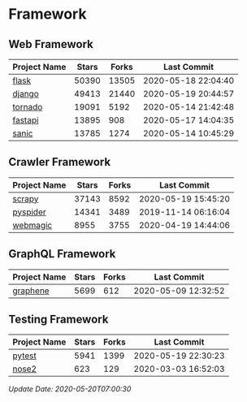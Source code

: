 # Framework

## Web Framework

| Project Name | Stars | Forks | Last Commit |
| ------------ | ----- | ----- | ----------- |
| [flask](https://github.com/pallets/flask) | 50390 | 13505 | 2020-05-18 22:04:40 |
| [django](https://github.com/django/django) | 49413 | 21440 | 2020-05-19 20:44:57 |
| [tornado](https://github.com/tornadoweb/tornado) | 19091 | 5192 | 2020-05-14 21:42:48 |
| [fastapi](https://github.com/tiangolo/fastapi) | 13895 | 908 | 2020-05-17 14:04:35 |
| [sanic](https://github.com/huge-success/sanic) | 13785 | 1274 | 2020-05-14 10:45:29 |

## Crawler Framework

| Project Name | Stars | Forks | Last Commit |
| ------------ | ----- | ----- | ----------- |
| [scrapy](https://github.com/scrapy/scrapy) | 37143 | 8592 | 2020-05-19 15:45:20 |
| [pyspider](https://github.com/binux/pyspider) | 14341 | 3489 | 2019-11-14 06:16:04 |
| [webmagic](https://github.com/code4craft/webmagic) | 8955 | 3755 | 2020-04-19 14:44:06 |

## GraphQL Framework

| Project Name | Stars | Forks | Last Commit |
| ------------ | ----- | ----- | ----------- |
| [graphene](https://github.com/graphql-python/graphene) | 5699 | 612 | 2020-05-09 12:32:52 |

## Testing Framework

| Project Name | Stars | Forks | Last Commit |
| ------------ | ----- | ----- | ----------- |
| [pytest](https://github.com/pytest-dev/pytest) | 5941 | 1399 | 2020-05-19 22:30:23 |
| [nose2](https://github.com/nose-devs/nose2) | 623 | 129 | 2020-03-03 16:52:03 |

*Update Date: 2020-05-20T07:00:30*